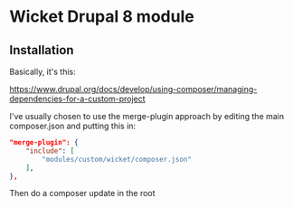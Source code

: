 # Wicket Drupal 8 module

## Installation

Basically, it's this:

https://www.drupal.org/docs/develop/using-composer/managing-dependencies-for-a-custom-project

I've usually chosen to use the merge-plugin approach by editing the main composer.json and putting this in:

```json
"merge-plugin": {
    "include": [
        "modules/custom/wicket/composer.json"
    ],
},
```

Then do a composer update in the root
